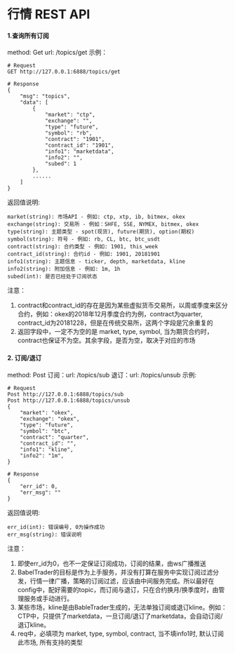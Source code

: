 # 行情 REST API

#### 1.查询所有订阅
method: Get
url: /topics/get
示例：
```
# Request
GET http://127.0.0.1:6888/topics/get

# Response
{
    "msg": "topics",
    "data": [
        {
            "market": "ctp",
            "exchange": "",
            "type": "future",
            "symbol": "rb",
            "contract": "1901",
            "contract_id": "1901",
            "info1": "marketdata",
            "info2": "",
            "subed": 1
        },
        ......
    ]
}
```
返回值说明:
```
market(string): 市场API - 例如: ctp, xtp, ib, bitmex, okex
exchange(string): 交易所 - 例如：SHFE, SSE, NYMEX, bitmex, okex
type(string): 主题类型 - spot(现货), future(期货), option(期权)
symbol(string): 符号 - 例如: rb, CL, btc, btc_usdt
contract(string): 合约类型 - 例如: 1901, this_week
contract_id(string): 合约id - 例如: 1901, 20181901
info1(string): 主题信息 - ticker, depth, marketdata, kline
info2(string): 附加信息 - 例如: 1m, 1h
subed(int): 是否已经处于订阅状态
```
注意：
1. contract和contract_id的存在是因为某些虚拟货币交易所，以周或季度来区分合约，例如：okex的2018年12月季度合约为例，contract为quarter, contract_id为20181228，但是在传统交易所，这两个字段是冗余重复的
1. 返回字段中，一定不为空的是 market, type, symbol, 当为期货合约时，contract也保证不为空。其余字段，是否为空，取决于对应的市场

#### 2. 订阅/退订
method: Post
订阅：url: /topics/sub
退订：url: /topics/unsub
示例:
```
# Request
Post http://127.0.0.1:6888/topics/sub
Post http://127.0.0.1:6888/topics/unsub
{
    "market": "okex",
    "exchange": "okex",
    "type": "future",
    "symbol": "btc",
    "contract": "quarter",
    "contract_id": "",
    "info1": "kline",
    "info2": "1m",
}

# Response
{
    "err_id": 0,
    "err_msg": ""
}
```
返回值说明:
```
err_id(int): 错误编号, 0为操作成功
err_msg(string): 错误说明
```
注意：
1. 即使err_id为0，也不一定保证订阅成功，订阅的结果，由ws广播推送
1. BabelTrader的目标是作为上手服务，并没有打算在服务中实现订阅过滤分发，行情一律广播，策略的订阅过滤，应该由中间服务完成。所以最好在config中，配好需要的topic，而订阅与退订，只在合约换月/换季度时，由管理服务或手动进行。
1. 某些市场，kline是由BableTrader生成的，无法单独订阅或退订kline。例如：CTP中，只提供了marketdata，一旦订阅/退订了marketdata，会自动订阅/退订kline。
1. req中，必填项为 market, type, symbol, contract, 当不填info1时, 默认订阅此市场, 所有支持的类型
